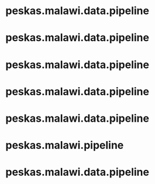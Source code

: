 # peskas.malawi.data.pipeline
# peskas.malawi.data.pipeline
# peskas.malawi.data.pipeline
# peskas.malawi.data.pipeline
# peskas.malawi.data.pipeline
# peskas.malawi.pipeline
# peskas.malawi.data.pipeline
